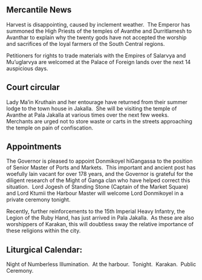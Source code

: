 ## Mercantile News

Harvest is disappointing, caused by inclement weather.  The Emperor has summoned the High Priests of the temples of Avanthe and Durritlamesh to Avanthar to explain why the twenty gods have not accepted the worship and sacrifices of the loyal farmers of the South Central regions.

Petitioners for rights to trade materials with the Empires of Salarvya and Mu’uglarvya are welcomed at the Palace of Foreign lands over the next 14 auspicious days.

## Court circular

Lady Ma’in Kruthain and her entourage have returned from their summer lodge to the town house in Jakalla.  She will be visiting the temple of Avanthe at Pala Jakalla at various times over the next few weeks.  Merchants are urged not to store waste or carts in the streets approaching the temple on pain of confiscation.

## Appointments

The Governor is pleased to appoint Donmikoyel hiGangassa to the position of Senior Master of Ports and Markets.  This important and ancient post has woefully lain vacant for over 178 years, and the Governor is grateful for the diligent research of the Might of Ganga clan who have helped correct this situation.  Lord Jogesh of Standing Stone (Captain of the Market Square) and Lord Ktumii the Harbour Master will welcome Lord Donmikoyel in a private ceremony tonight.

Recently, further reinforcements to the 15th Imperial Heavy Infantry, the Legion of the Ruby Hand, has just arrived in Pala Jakalla.  As these are also worshippers of Karakan, this will doubtless sway the relative importance of these religions within the city.

## Liturgical Calendar:

Night of Numberless Illumination.  At the harbour.  Tonight.  Karakan.  Public Ceremony.